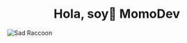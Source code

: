 <h1 align="center">Hola, soy👋 MomoDev</h1>
<img src="https://cdn.leonardo.ai/users/40344ce2-26b2-4ac4-9a5c-2672816e4111/generations/e295c5cf-885c-4d05-acad-12344c4fa929/Default_Sad_raccoon_looking_down_animation_style_Studio_Ghibli_0.jpg" alt="Sad Raccoon">

